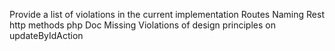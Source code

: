 Provide a list of violations in the current implementation
Routes Naming
Rest http methods
php Doc Missing
Violations of design principles on updateByIdAction

